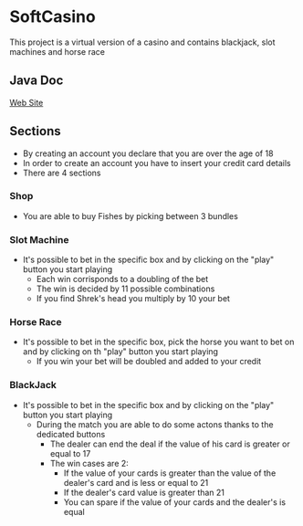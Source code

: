 # SoftCasino 
This project is a virtual version of a casino and contains blackjack, slot machines and horse race

## Java Doc
[Web Site](https://alessiowastaken.github.io/SoftCasino/)

## Sections
- By creating an account you declare that you are over the age of 18
- In order to create an account you have to insert your credit card details
- There are 4 sections
### Shop
- You are able to buy Fishes by picking between 3 bundles
### Slot Machine
- It's possible to bet in the specific box and by clicking on the "play" button you start playing
     - Each win corrisponds to a doubling of the bet
     - The win is decided by 11 possible combinations
     - If you find Shrek's head you multiply by 10 your bet
### Horse Race
- It's possible to bet in the specific box, pick the horse you want to bet on and by clicking on th "play" button you start playing
     - If you win your bet will be doubled and added to your credit
### BlackJack
- It's possible to bet in the specific box and by clicking on the "play" button you start playing
     - During the match you are able to do some actons thanks to the dedicated buttons
          - The dealer can end the deal if the value of his card is greater or equal to 17
          - The win cases are 2:
               - If the value of your cards is greater than the value of the dealer's card and is less or equal to 21
               - If the dealer's card value is greater than 21
               - You can spare if the value of your cards and the dealer's is equal
